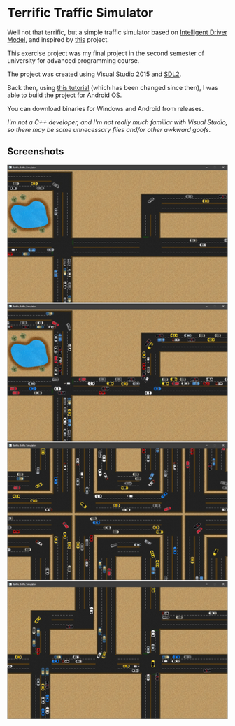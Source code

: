# Terrific Traffic Simulator

Well not that terrific, but a simple traffic simulator based on
[Intelligent Driver Model](https://en.wikipedia.org/wiki/Intelligent_driver_model),
and inspired by [this](https://github.com/volkhin/RoadTrafficSimulator) project.

This exercise project was my final project in the second semester of university for
advanced programming course.

The project was created using Visual Studio 2015 and [SDL2](https://www.libsdl.org/).

Back then, using [this tutorial](https://lazyfoo.net/tutorials/SDL/52_hello_mobile/index.php)
(which has been changed since then),
I was able to build the project for Android OS.

You can download binaries for Windows and Android from releases.

_I'm not a C++ developer, and I'm not really much familiar with Visual Studio,
so there may be some unnecessary files and/or other awkward goofs._ 

## Screenshots

![Screenshot of Terrific Traffic Simulator](screen1.jpg)
![Screenshot of Terrific Traffic Simulator](screen2.jpg)
![Screenshot of Terrific Traffic Simulator](screen3.jpg)
![Screenshot of Terrific Traffic Simulator](screen4.jpg)